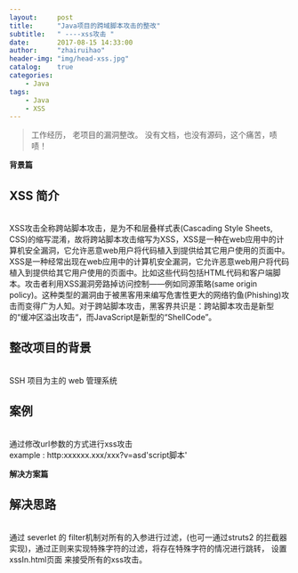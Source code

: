 ```yaml
---
layout:     post
title:      "Java项目的跨域脚本攻击的整改"
subtitle:   " ----xss攻击 "
date:       2017-08-15 14:33:00
author:     "zhairuihao"
header-img: "img/head-xss.jpg"
catalog:    true
categories:
    - Java
tags:
    - Java
    - XSS
---
```


> 工作经历， 老项目的漏洞整改。
没有文档，也没有源码，这个痛苦，啧啧！

<b>背景篇</b>

##  XSS 简介
<br> XSS攻击全称跨站脚本攻击，是为不和层叠样式表(Cascading Style Sheets, CSS)的缩写混淆，故将跨站脚本攻击缩写为XSS，XSS是一种在web应用中的计算机安全漏洞，它允许恶意web用户将代码植入到提供给其它用户使用的页面中。
<br> XSS是一种经常出现在web应用中的计算机安全漏洞，它允许恶意web用户将代码植入到提供给其它用户使用的页面中。比如这些代码包括HTML代码和客户端脚本。攻击者利用XSS漏洞旁路掉访问控制——例如同源策略(same origin policy)。这种类型的漏洞由于被黑客用来编写危害性更大的网络钓鱼(Phishing)攻击而变得广为人知。对于跨站脚本攻击，黑客界共识是：跨站脚本攻击是新型的“缓冲区溢出攻击“，而JavaScript是新型的“ShellCode”。

## 整改项目的背景
<br> SSH 项目为主的 web 管理系统

## 案例
<br> 通过修改url参数的方式进行xss攻击
<br> example : http:xxxxxx.xxx/xxx?v=asd'script脚本'

<b>解决方案篇</b>
## 解决思路
<br> 通过 severlet 的 filter机制对所有的入参进行过滤，(也可一通过struts2 的拦截器实现)，通过正则来实现特殊字符的过滤，将存在特殊字符的情况进行跳转， 设置xssIn.html页面 来接受所有的xss攻击。
